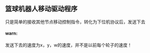 <h2>篮球机器人移动驱动程序</h2>
<p>只是简单的接收其他节点移动控制指令，转化为下位机协议后，发送下去</p>
<h4>warn:</h4>
<p>发送下去的速度为x，y，w的速度，并不是以前每个轮子的速度！</p>
